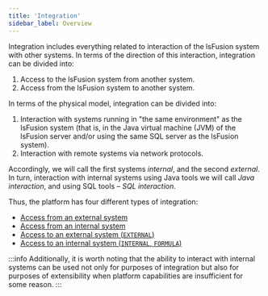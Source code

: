 ```yaml
---
title: 'Integration'
sidebar_label: Overview
---
```


Integration includes everything related to interaction of the lsFusion system with other systems. In terms of the direction of this interaction, integration can be divided into: 

1.  Access to the lsFusion system from another system.
2.  Access from the lsFusion system to another system.

In terms of the physical model, integration can be divided into:

1.  Interaction with systems running in "the same environment" as the lsFusion system (that is, in the Java virtual machine (JVM) of the lsFusion server and/or using the same SQL server as the lsFusion system).
2.  Interaction with remote systems via network protocols.

Accordingly, we will call the first systems *internal*, and the second *external*. In turn, interaction with internal systems using Java tools we will call *Java interaction*, and using SQL tools – *SQL interaction*.

Thus, the platform has four different types of integration:

-   [Access from an external system](Access_from_an_external_system.md)
-   [Access from an internal system](Access_from_an_internal_system.md)
-   [Access to an external system (`EXTERNAL`)](Access_to_an_external_system_EXTERNAL_.md) 
-   [Access to an internal system (`INTERNAL`, `FORMULA`)](Access_to_an_internal_system_INTERNAL_FORMULA_.md)


:::info
Additionally, it is worth noting that the ability to interact with internal systems can be used not only for purposes of integration but also for purposes of extensibility when platform capabilities are insufficient for some reason.
:::
